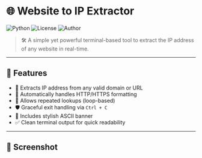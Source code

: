 # 🌐 Website to IP Extractor

![Python](https://img.shields.io/badge/Python-3.x-blue)
![License](https://img.shields.io/badge/Use-At-Your-Own-Risk-red)
![Author](https://img.shields.io/badge/Made%20By-Ariyan%20Bin%20Bappy-green)

> 🛠️ A simple yet powerful terminal-based tool to extract the IP address of any website in real-time.

---

## 🚀 Features

- 🔎 Extracts IP address from any valid domain or URL
- 🧠 Automatically handles HTTP/HTTPS formatting
- 🔁 Allows repeated lookups (loop-based)
- 🛡️ Graceful exit handling via `Ctrl + C`
- 🎨 Includes stylish ASCII banner
- ✅ Clean terminal output for quick readability

---

## 📸 Screenshot

